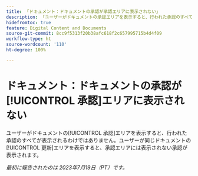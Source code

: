 ```yaml
---
title: 「ドキュメント：ドキュメントの承認が承認エリアに表示されない」
description: 「ユーザーがドキュメントの承認エリアを表示すると、行われた承認のすべてが表示されるわけではありません。ユーザーが同じドキュメントの更新エリアを表示すると、承認エリアには表示されない承認が表示されます。」
hidefromtoc: true
feature: Digital Content and Documents
source-git-commit: 8cc9f5313f20b38afc618f2c657995715b4d4f09
workflow-type: ht
source-wordcount: '110'
ht-degree: 100%

---
```



# ドキュメント：ドキュメントの承認が[!UICONTROL 承認]エリアに表示されない

<!--On WF and WFP TOCs-->

ユーザーがドキュメントの[!UICONTROL 承認]エリアを表示すると、行われた承認のすべてが表示されるわけではありません。ユーザーが同じドキュメントの[!UICONTROL 更新]エリアを表示すると、承認エリアには表示されない承認が表示されます。

_最初に報告されたのは 2023年7月19日（PT）です。_
